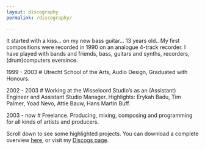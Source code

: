 ```yaml
---
layout: discography
permalink: /discography/

---
```


It started with a kiss... on my new bass guitar... 13 years old.. My first compositions were recorded in 1990 on an analogue 4-track recorder. I have played with bands and friends, bass, guitars and synths, recorders, (drum)computers eversince.

1999 - 2003 # Utrecht School of the Arts, Audio Design, Graduated with Honours.

2002 - 2003 # Working at the Wisseloord Studio’s as an (Assistant) Engineer and Assistant Studio Manager. Highlights: Erykah Badu, Tim Palmer, Yoad Nevo, Attie Bauw, Hans Martin Buff.

2003 - now # Freelance. Producing, mixing, composing and programming for all kinds of artists and producers.

Scroll down to see some highlighted projects. You can download a complete overview [here](assets/cv/GijsvanKloosterCVM.pdf), or visit my [Discogs page](https://www.discogs.com/artist/413565-Gijs-Van-Klooster?sort=year%2Cdesc&limit=50&filter_anv=0&type=Credits&layout=med).
